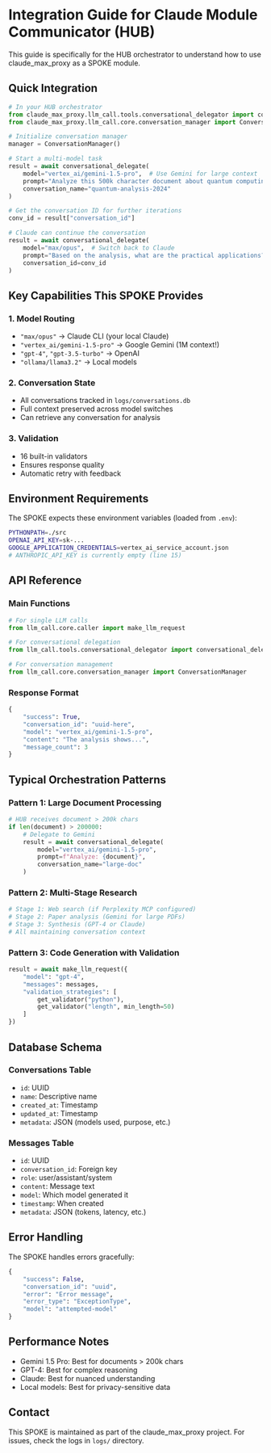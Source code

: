 # Integration Guide for Claude Module Communicator (HUB)

This guide is specifically for the HUB orchestrator to understand how to use claude_max_proxy as a SPOKE module.

## Quick Integration

```python
# In your HUB orchestrator
from claude_max_proxy.llm_call.tools.conversational_delegator import conversational_delegate
from claude_max_proxy.llm_call.core.conversation_manager import ConversationManager

# Initialize conversation manager
manager = ConversationManager()

# Start a multi-model task
result = await conversational_delegate(
    model="vertex_ai/gemini-1.5-pro",  # Use Gemini for large context
    prompt="Analyze this 500k character document about quantum computing",
    conversation_name="quantum-analysis-2024"
)

# Get the conversation ID for further iterations
conv_id = result["conversation_id"]

# Claude can continue the conversation
result = await conversational_delegate(
    model="max/opus",  # Switch back to Claude
    prompt="Based on the analysis, what are the practical applications?",
    conversation_id=conv_id
)
```

## Key Capabilities This SPOKE Provides

### 1. Model Routing
- `"max/opus"` → Claude CLI (your local Claude)
- `"vertex_ai/gemini-1.5-pro"` → Google Gemini (1M context!)
- `"gpt-4"`, `"gpt-3.5-turbo"` → OpenAI
- `"ollama/llama3.2"` → Local models

### 2. Conversation State
- All conversations tracked in `logs/conversations.db`
- Full context preserved across model switches
- Can retrieve any conversation for analysis

### 3. Validation
- 16 built-in validators
- Ensures response quality
- Automatic retry with feedback

## Environment Requirements

The SPOKE expects these environment variables (loaded from `.env`):
```bash
PYTHONPATH=./src
OPENAI_API_KEY=sk-...
GOOGLE_APPLICATION_CREDENTIALS=vertex_ai_service_account.json
# ANTHROPIC_API_KEY is currently empty (line 15)
```

## API Reference

### Main Functions

```python
# For single LLM calls
from llm_call.core.caller import make_llm_request

# For conversational delegation
from llm_call.tools.conversational_delegator import conversational_delegate

# For conversation management
from llm_call.core.conversation_manager import ConversationManager
```

### Response Format

```python
{
    "success": True,
    "conversation_id": "uuid-here",
    "model": "vertex_ai/gemini-1.5-pro",
    "content": "The analysis shows...",
    "message_count": 3
}
```

## Typical Orchestration Patterns

### Pattern 1: Large Document Processing
```python
# HUB receives document > 200k chars
if len(document) > 200000:
    # Delegate to Gemini
    result = await conversational_delegate(
        model="vertex_ai/gemini-1.5-pro",
        prompt=f"Analyze: {document}",
        conversation_name="large-doc"
    )
```

### Pattern 2: Multi-Stage Research
```python
# Stage 1: Web search (if Perplexity MCP configured)
# Stage 2: Paper analysis (Gemini for large PDFs)
# Stage 3: Synthesis (GPT-4 or Claude)
# All maintaining conversation context
```

### Pattern 3: Code Generation with Validation
```python
result = await make_llm_request({
    "model": "gpt-4",
    "messages": messages,
    "validation_strategies": [
        get_validator("python"),
        get_validator("length", min_length=50)
    ]
})
```

## Database Schema

### Conversations Table
- `id`: UUID
- `name`: Descriptive name
- `created_at`: Timestamp
- `updated_at`: Timestamp
- `metadata`: JSON (models used, purpose, etc.)

### Messages Table
- `id`: UUID
- `conversation_id`: Foreign key
- `role`: user/assistant/system
- `content`: Message text
- `model`: Which model generated it
- `timestamp`: When created
- `metadata`: JSON (tokens, latency, etc.)

## Error Handling

The SPOKE handles errors gracefully:
```python
{
    "success": False,
    "conversation_id": "uuid",
    "error": "Error message",
    "error_type": "ExceptionType",
    "model": "attempted-model"
}
```

## Performance Notes

- Gemini 1.5 Pro: Best for documents > 200k chars
- GPT-4: Best for complex reasoning
- Claude: Best for nuanced understanding
- Local models: Best for privacy-sensitive data

## Contact

This SPOKE is maintained as part of the claude_max_proxy project.
For issues, check the logs in `logs/` directory.